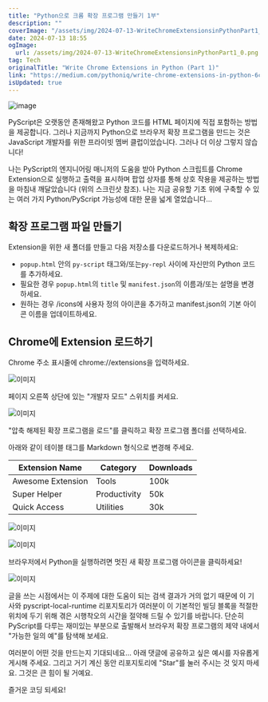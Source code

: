 ```yaml
---
title: "Python으로 크롬 확장 프로그램 만들기 1부"
description: ""
coverImage: "/assets/img/2024-07-13-WriteChromeExtensionsinPythonPart1_0.png"
date: 2024-07-13 18:55
ogImage: 
  url: /assets/img/2024-07-13-WriteChromeExtensionsinPythonPart1_0.png
tag: Tech
originalTitle: "Write Chrome Extensions in Python (Part 1)"
link: "https://medium.com/pythoniq/write-chrome-extensions-in-python-6c6b0e2e1573"
isUpdated: true
---
```






![image](/assets/img/2024-07-13-WriteChromeExtensionsinPythonPart1_0.png)

PyScript은 오랫동안 존재해왔고 Python 코드를 HTML 페이지에 직접 포함하는 방법을 제공합니다. 그러나 지금까지 Python으로 브라우저 확장 프로그램을 만드는 것은 JavaScript 개발자를 위한 프라이빗 멤버 클럽이었습니다. 그러나 더 이상 그렇지 않습니다!

나는 PyScript의 엔지니어링 매니저의 도움을 받아 Python 스크립트를 Chrome Extension으로 실행하고 출력을 표시하며 팝업 상자를 통해 상호 작용을 제공하는 방법을 마침내 깨달았습니다 (위의 스크린샷 참조). 나는 지금 공유할 기초 위에 구축할 수 있는 여러 가지 Python/PyScript 가능성에 대한 문을 넓게 열었습니다...

## 확장 프로그램 파일 만들기


<div class="content-ad"></div>

Extension을 위한 새 폴더를 만들고 다음 저장소를 다운로드하거나 복제하세요:

- `popup.html` 안의 `py-script` 태그와/또는`py-repl` 사이에 자신만의 Python 코드를 추가하세요.
- 필요한 경우 `popup.html`의 `title` 및 `manifest.json`의 이름과/또는 설명을 변경하세요.
- 원하는 경우 /icons에 사용자 정의 아이콘을 추가하고 manifest.json의 기본 아이콘 이름을 업데이트하세요.

## Chrome에 Extension 로드하기

Chrome 주소 표시줄에 chrome://extensions을 입력하세요.

<div class="content-ad"></div>


![이미지](/assets/img/2024-07-13-WriteChromeExtensionsinPythonPart1_1.png)

페이지 오른쪽 상단에 있는 "개발자 모드" 스위치를 켜세요.

![이미지](/assets/img/2024-07-13-WriteChromeExtensionsinPythonPart1_2.png)

"압축 해제된 확장 프로그램을 로드"를 클릭하고 확장 프로그램 폴더를 선택하세요.


<div class="content-ad"></div>

아래와 같이 테이블 태그를 Markdown 형식으로 변경해 주세요.


| Extension Name      | Category | Downloads |
|---------------------|----------|-----------|
| Awesome Extension   | Tools    | 100k      |
| Super Helper        | Productivity | 50k   |
| Quick Access        | Utilities | 30k      |


<div class="content-ad"></div>

![이미지](/assets/img/2024-07-13-WriteChromeExtensionsinPythonPart1_5.png)

![이미지](/assets/img/2024-07-13-WriteChromeExtensionsinPythonPart1_6.png)

브라우저에서 Python을 실행하려면 멋진 새 확장 프로그램 아이콘을 클릭하세요!

![이미지](/assets/img/2024-07-13-WriteChromeExtensionsinPythonPart1_7.png)

<div class="content-ad"></div>

글을 쓰는 시점에서는 이 주제에 대한 도움이 되는 검색 결과가 거의 없기 때문에 이 기사와 pyscript-local-runtime 리포지토리가 여러분이 이 기본적인 빌딩 블록을 적절한 위치에 두기 위해 겪은 시행착오의 시간을 절약해 드릴 수 있기를 바랍니다. 단순히 PyScript를 다루는 재미있는 부분으로 출발해서 브라우저 확장 프로그램의 제약 내에서 "가능한 일의 예"를 탐색해 보세요.

여러분이 어떤 것을 만드는지 기대되네요… 아래 댓글에 공유하고 싶은 예시를 자유롭게 게시해 주세요. 그리고 거기 계신 동안 리포지토리에 "Star"를 눌러 주시는 것 잊지 마세요. 그것은 큰 힘이 될 거예요.

즐거운 코딩 되세요!